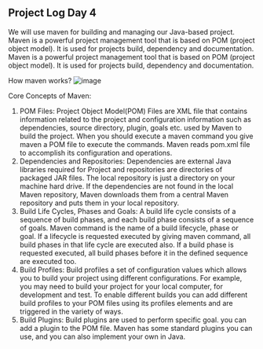 ## Project Log Day 4

We will use maven for building and managing our Java-based project. Maven is a powerful project management tool that is based on POM (project object model). It is used for projects build, dependency and documentation. Maven is a powerful project management tool that is based on POM (project object model). It is used for projects build, dependency and documentation.

How maven works?
![image](https://user-images.githubusercontent.com/67617750/127207933-4dafce23-d0aa-4dbf-9656-7551d7bbe2fb.png)

Core Concepts of Maven:

1. POM Files: Project Object Model(POM) Files are XML file that contains information related to the project and configuration information such as dependencies, source directory, plugin, goals etc. used by Maven to build the project. When you should execute a maven command you give maven a POM file to execute the commands. Maven reads pom.xml file to accomplish its configuration and operations.
2. Dependencies and Repositories: Dependencies are external Java libraries required for Project and repositories are directories of packaged JAR files. The local repository is just a directory on your machine hard drive. If the dependencies are not found in the local Maven repository, Maven downloads them from a central Maven repository and puts them in your local repository.
3. Build Life Cycles, Phases and Goals: A build life cycle consists of a sequence of build phases, and each build phase consists of a sequence of goals. Maven command is the name of a build lifecycle, phase or goal. If a lifecycle is requested executed by giving maven command, all build phases in that life cycle are executed also. If a build phase is requested executed, all build phases before it in the defined sequence are executed too.
4. Build Profiles: Build profiles a set of configuration values which allows you to build your project using different configurations. For example, you may need to build your project for your local computer, for development and test. To enable different builds you can add different build profiles to your POM files using its profiles elements and are triggered in the variety of ways.
5. Build Plugins: Build plugins are used to perform specific goal. you can add a plugin to the POM file. Maven has some standard plugins you can use, and you can also implement your own in Java.
